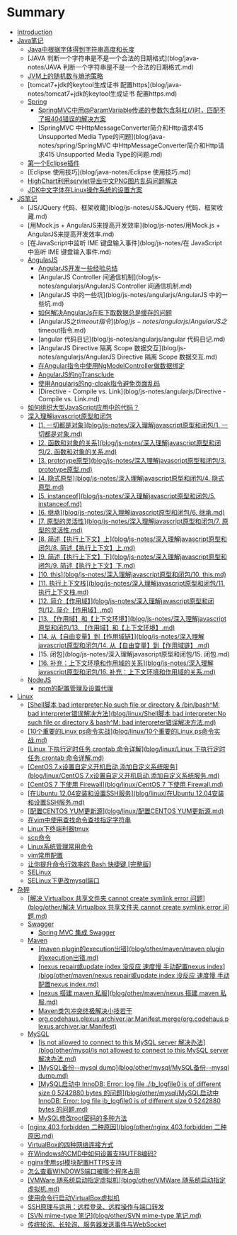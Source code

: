 # Summary

* [Introduction](README.md)
* [Java笔记](blog/java-notes/README.md)
  * [Java中根据字体得到字符串高度和长度](blog/java-notes/Java中根据字体得到字符串高度和长度.md)
  * \[JAVA 判断一个字符串是不是一个合法的日期格式\]\(blog/java-notes/JAVA 判断一个字符串是不是一个合法的日期格式.md\)
  * [JVM上的随机数与熵池策略](blog/java-notes/JVM上的随机数与熵池策略.md)
  * \[tomcat7+jdk的keytool生成证书 配置https\]\(blog/java-notes/tomcat7+jdk的keytool生成证书 配置https.md\)
  * [Spring](blog/java-notes/spring/README.md)
    * [SpringMVC中用@ParamVariable传递的参数包含斜杠\(\/\)时，匹配不了报404错误的解决方案](blog/java-notes/spring/SpringMVC中用@ParamVariable传递的参数包含斜杠时，匹配不了报404错误的解决方案.md)
    * \[SpringMVC 中HttpMessageConverter简介和Http请求415 Unsupported Media Type的问题\]\(blog/java-notes/spring/SpringMVC 中HttpMessageConverter简介和Http请求415 Unsupported Media Type的问题.md\)
  * [第一个Eclipse插件](blog/java-notes/第一个Eclipse插件.md)
  * \[Eclipse 使用技巧\]\(blog/java-notes/Eclipse 使用技巧.md\)
  * [HighChart利用servlet导出中文PNG图片乱码问题解决](blog/java-notes/highchart利用servlet导出中文png图片乱码问题解决.md)
  * [JDK中文字体在Linux操作系统的设置方案](blog/java-notes/jdk中文字体在linux操作系统的设置方案.md)
* [JS笔记](blog/js-notes/README.md)
  * \[JS\/JQuery 代码、框架收藏\]\(blog/js-notes/JS&JQuery 代码、框架收藏.md\)
  * \[用Mock.js + AngularJS来提高开发效率\]\(blog/js-notes/用Mock.js + AngularJS来提高开发效率.md\)
  * \[在JavaScript中监听 IME 键盘输入事件\]\(blog/js-notes/在 JavaScript 中监听 IME 键盘输入事件.md\)
  * [AngularJS](blog/js-notes/angularjs/README.md)
    * [AngularJS开发一些经验总结](blog/js-notes/angularjs/AngularJS开发一些经验总结.md)
    * \[AngularJS Controller 间通信机制\]\(blog/js-notes/angularjs/AngularJS Controller 间通信机制.md\)
    * \[AngularJS 中的一些坑\]\(blog/js-notes/angularjs/AngularJS 中的一些坑.md\)
    * [如何解决AngularJs在IE下取数据总是缓存的问题](blog/js-notes/angularjs/如何解决AngularJs在IE下取数据总是缓存的问题.md)
    * [AngularJS之$timeout指令](blog/js-notes/angularjs/AngularJS之$timeout指令.md)
    * \[angular 代码日记\]\(blog/js-notes/angularjs/angular 代码日记.md\)
    * \[AngularJS Directive 隔离 Scope 数据交互\]\(blog/js-notes/angularjs/AngularJS Directive 隔离 Scope 数据交互.md\)
    * [在Angular指令中使用NgModelController做数据绑定](blog/js-notes/angularjs/在Angular指令中使用NgModelController做数据绑定.md)
    * [AngularJS的ngTransclude](blog/js-notes/angularjs/AngularJS的ngTransclude.md)
    * [使用Angularjs的ng-cloak指令避免页面乱码](blog/js-notes/angularjs/使用Angularjs的ng-cloak指令避免页面乱码.md)
    * \[Directive - Compile vs. Link\]\(blog/js-notes/angularjs/Directive - Compile vs. Link.md\)
  * [如何组织大型JavaScript应用中的代码？](blog/js-notes/如何组织大型JavaScript应用中的代码？.md)
  * [深入理解javascript原型和闭包](blog/js-notes/深入理解javascript原型和闭包/README.md)
    * [\[1. 一切都是对象\]\(blog/js-notes/深入理解javascript原型和闭包/1. 一切都是对象.md\)](blog/js-notes/深入理解javascript原型和闭包/01.一切都是对象.md)
    * [\[2. 函数和对象的关系\]\(blog/js-notes/深入理解javascript原型和闭包/2. 函数和对象的关系.md\)](blog/js-notes/深入理解javascript原型和闭包/02.函数和对象的关系.md)
    * [\[3. prototype原型\]\(blog/js-notes/深入理解javascript原型和闭包/3. prototype原型.md\)](blog/js-notes/深入理解javascript原型和闭包/03.prototype原型.md)
    * [\[4. 隐式原型\]\(blog/js-notes/深入理解javascript原型和闭包/4. 隐式原型.md\)](blog/js-notes/深入理解javascript原型和闭包/04.隐式原型.md)
    * [\[5. instanceof\]\(blog/js-notes/深入理解javascript原型和闭包/5. instanceof.md\)](blog/js-notes/深入理解javascript原型和闭包/05.instanceof.md)
    * [\[6. 继承\]\(blog/js-notes/深入理解javascript原型和闭包/6. 继承.md\)](blog/js-notes/深入理解javascript原型和闭包/06.继承.md)
    * [\[7. 原型的灵活性\]\(blog/js-notes/深入理解javascript原型和闭包/7. 原型的灵活性.md\)](blog/js-notes/深入理解javascript原型和闭包/07.原型的灵活性.md)
    * [\[8. 简述【执行上下文】上\]\(blog/js-notes/深入理解javascript原型和闭包/8. 简述【执行上下文】上.md\)](blog/js-notes/深入理解javascript原型和闭包/08.简述【执行上下文】上.md)
    * [\[9. 简述【执行上下文】下\]\(blog/js-notes/深入理解javascript原型和闭包/9. 简述【执行上下文】下.md\)](blog/js-notes/深入理解javascript原型和闭包/09.简述【执行上下文】下.md)
    * [\[10. this\]\(blog/js-notes/深入理解javascript原型和闭包/10. this.md\)](blog/js-notes/深入理解javascript原型和闭包/10.this.md)
    * [\[11. 执行上下文栈\]\(blog/js-notes/深入理解javascript原型和闭包/11. 执行上下文栈.md\)](blog/js-notes/深入理解javascript原型和闭包/11.执行上下文栈.md)
    * [\[12. 简介【作用域】\]\(blog/js-notes/深入理解javascript原型和闭包/12. 简介【作用域】.md\)](blog/js-notes/深入理解javascript原型和闭包/12.简介【作用域】.md)
    * [\[13. 【作用域】和【上下文环境】\]\(blog/js-notes/深入理解javascript原型和闭包/13. 【作用域】和【上下文环境】.md\)](blog/js-notes/深入理解javascript原型和闭包/14.从【自由变量】到【作用域链】.md)
    * [\[14. 从【自由变量】到【作用域链】\]\(blog/js-notes/深入理解javascript原型和闭包/14. 从【自由变量】到【作用域链】.md\)](blog/js-notes/深入理解javascript原型和闭包/15.闭包.md)
    * \[15. 闭包\]\(blog/js-notes/深入理解javascript原型和闭包/15. 闭包.md\)
    * [\[16. 补充：上下文环境和作用域的关系\]\(blog/js-notes/深入理解javascript原型和闭包/16. 补充：上下文环境和作用域的关系.md\)](blog/js-notes/深入理解javascript原型和闭包/16.补充：上下文环境和作用域的关系.md)
  * [NodeJS](blog/js-notes/nodejs/README.md)
    * [npm的配置管理及设置代理](blog/js-notes/nodejs/npm的配置管理及设置代理.md)
* [Linux](blog/linux/README.md)
  * [\[Shell脚本 bad interpreter:No such file or directory & \/bin\/bash^M: bad interpreter错误解决方法\]\(blog/linux/Shell脚本 bad interpreter:No such file or directory & bash^M: bad interpreter错误解决方法.md\)](blog/linux/Shell脚本-bad-interpreter:No-such-file-or-directory-&-bash^M:-bad-interpreter错误解决方法.md)
  * [\[10个重要的Linux ps命令实战\]\(blog/linux/10个重要的Linux ps命令实战.md\)](blog/linux/10个重要的Linux-ps命令实战.md)
  * [\[Linux 下执行定时任务 crontab 命令详解\]\(blog/linux/Linux 下执行定时任务 crontab 命令详解.md\)](blog/linux/Linux下执行定时任务-crontab-命令详解.md)
  * [\[CentOS 7.x设置自定义开机启动,添加自定义系统服务\]\(blog/linux/CentOS 7.x设置自定义开机启动,添加自定义系统服务.md\)](blog/linux/CentOS7.x-设置自定义开机启动,添加自定义系统服务.md)
  * [\[CentOS 7 下使用 Firewall\]\(blog/linux/CentOS 7 下使用 Firewall.md\)](blog/linux/CentOS7.x-下使用-Firewall.md)
  * [\[在Ubuntu 12.04安装和设置SSH服务\]\(blog/linux/在Ubuntu 12.04安装和设置SSH服务.md\)](blog/linux/在Ubuntu12.04安装和设置SSH服务.md)
  * [\[配置CENTOS YUM更新源\]\(blog/linux/配置CENTOS YUM更新源.md\)](blog/linux/配置CENTOS-YUM更新源.md)
  * [在vim中使用查找命令查找指定字符串](blog/linux/在vim中使用查找命令查找指定字符串.md)
  * [Linux下终端利器tmux](blog/linux/Linux下终端利器tmux.md)
  * [scp命令](blog/linux/scp命令.md)
  * [Linux系统管理常用命令](blog/linux/Linux系统管理常用命令.md)
  * [vim常用配置](blog/linux/vim常用配置.md)
  * [让你提升命令行效率的 Bash 快捷键 \[完整版\]](blog/linux/让你提升命令行效率的-bash-快捷键-完整版.md)
  * [SELinux](blog/linux/selinux.md)
  * [SELinux下更改mysql端口](blog/linux/SELinux下更改mysql端口.md)
* [杂碎](blog/other/README.md)
  * [\[解决 Virtualbox 共享文件夹 cannot create symlink error 问题\]\(blog/other/解决 Virtualbox 共享文件夹 cannot create symlink error 问题.md\)](blog/other/解决-Virtualbox-共享文件夹-cannot-create-symlink-error-问题.md)
  * [Swagger](blog/other/swagger/README.md)
    * [Spring MVC 集成 Swagger](blog/other/swagger/SpringMVC集成Swagger.md)
  * [Maven](blog/other/maven/README.md)
    * [\[maven plugin的execution出错\]\(blog/other/maven/maven plugin的execution出错.md\)](blog/other/maven/maven-plugin的execution出错.md)
    * [\[nexus repair或update index 没反应 速度慢 手动配置nexus index\]\(blog/other/maven/nexus repair或update index 没反应 速度慢 手动配置nexus index.md\)](blog/other/maven/nexus-repair或update-index-没反应-速度慢-手动配置nexus-index.md)
    * [\[nexus 搭建 maven 私服\]\(blog/other/maven/nexus 搭建 maven 私服.md\)](blog/other/maven/nexus-搭建-maven-私服.md)
    * [Maven类包冲突终极解决小技若干](blog/other/maven/Maven类包冲突终极解决小技若干.md)
    * [org.codehaus.plexus.archiver.jar.Manifest.merge\(org.codehaus.plexus.archiver.jar.Manifest\)](blog/other/maven/org.codehaus.plexus.archiver.jar.Manifest.merge.md)
  * [MySQL](blog/other/mysql/mysql.md)
    * [\[is not allowed to connect to this MySQL server 解决办法\]\(blog/other/mysql/is not allowed to connect to this MySQL server 解决办法.md\)](blog/other/mysql/is-not-allowed-to-connect-to-this-MySQL-server-解决办法.md)
    * [\[MySQL备份--mysql dump\]\(blog/other/mysql/MySQL备份--mysql dump.md\)](blog/other/mysql/MySQL备份--mysql-dump.md)
    * [\[MySQL启动中 InnoDB: Error: log file .\/ib\_logfile0 is of different size 0 5242880 bytes 的问题\]\(blog/other/mysql/MySQL启动中 InnoDB: Error: log file ib\_logfile0 is of different size 0 5242880 bytes 的问题.md\)](blog/other/mysql/MySQL启动中-InnoDB:-Error:-log-file-ib_logfile0-is-of-different-size-0-5242880-bytes-的问题.md)
    * [MySQL修改root密码的多种方法](blog/other/mysql/MySQL修改root密码的多种方法.md)
  * [\[nginx 403 forbidden 二种原因\]\(blog/other/nginx 403 forbidden 二种原因.md\)](blog/other/nginx-403-forbidden二种原因.md)
  * [VirtualBox的四种网络连接方式](blog/other/VirtualBox的四种网络连接方式.md)
  * [在Windows的CMD中如何设置支持UTF8编码?](blog/other/在Windows的CMD中如何设置支持UTF8编码.md)
  * [nginx使用ssl模块配置HTTPS支持](blog/other/nginx使用ssl模块配置HTTPS支持.md)
  * [怎么查看WINDOWS端口被哪个程序占用](blog/other/怎么查看WINDOWS端口被哪个程序占用.md)
  * [\[VMWare 随系统启动指定虚拟机\]\(blog/other/VMWare 随系统启动指定虚拟机.md\)](blog/other/VMWare-随系统启动指定虚拟机.md)
  * [使用命令行启动VirtualBox虚拟机](blog/other/使用命令行启动VirtualBox虚拟机.md)
  * [SSH原理与运用：远程登录、远程操作与端口转发](blog/other/SSH原理与运用：远程登录、远程操作与端口转发.md)
  * [\[SVN mime-type 笔记\]\(blog/other/SVN mime-type 笔记.md\)](blog/other/SVN-mime-type-笔记.md)
  * [传统轮询、长轮询、服务器发送事件与WebSocket](blog/other/传统轮询、长轮询、服务器发送事件与WebSocket.md)

